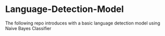 # Language-Detection-Model
The following repo introduces with  a  basic language detection model using Naive Bayes Classifier
